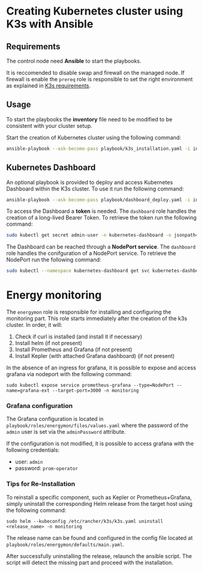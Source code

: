 # Creating Kubernetes cluster using K3s with Ansible

## Requirements
The control node need **Ansible** to start the playbooks. 

It is reccomended to disable swap and firewall on the managed node. If firewall is enable the  ```prereq``` role is responsible to set the right environment as explained in [K3s requirements](https://docs.k3s.io/installation/requirements).
## Usage 
To start the playbooks the **inventory** file need to be modified to be consistent with your cluster setup. 

Start the creation of Kubernetes cluster using the following command:
```bash
ansible-playbook --ask-become-pass playbook/k3s_installation.yaml -i inventory
```

## Kubernetes Dashboard
An optional playbook is provided to deploy and access Kubernetes Dashboard within the K3s cluster. To use it run the following command:
```bash
ansible-playbook --ask-become-pass playbook/dashboard_deploy.yaml -i inventory   ⁠
```

To access the Dashboard a **token** is needed. The ```dashboard``` role handles the creation of a long-lived Bearer Token.
To retrieve the token run the following command:
```bash
sudo kubectl get secret admin-user -n kubernetes-dashboard -o jsonpath={".data.token"} | base64 -d
```

The Dashboard can be reached through a **NodePort service**. The ```dashboard``` role handles the conifguration of a NodePort service.
To retrieve the NodePort run the following command:
```bash
sudo kubectl --namespace kubernetes-dashboard get svc kubernetes-dashboard -o=jsonpath="{.spec.ports[0].nodePort}"
```

# Energy monitoring
The ```energymon``` role is responsible for installing and configuring the monitoring part.
This role starts immediately after the creation of the k3s cluster.
In order, it will:

1. Check if curl is installed (and install it if necessary)
1. Install helm (if not present)
1. Install Prometheus and Grafana (if not present)
1. Install Kepler (with attached Grafana dashboard) (if not present)

In the absence of an ingress for grafana, it is possible to expose and access grafana via nodeport with the following command:

```sudo kubectl expose service prometheus-grafana --type=NodePort --name=grafana-ext --target-port=3000 -n monitoring```

### Grafana configuration

The Grafana configuration is located in ```playbook/roles/energymon/files/values.yaml``` where the password of the ```admin``` user is set via the ```adminPassword``` attribute.

If the configuration is not modified, it is possible to access grafana with the following credentials:

- user: ```admin```
- password: ```prom-operator```

### Tips for Re-Installation

To reinstall a specific component, such as Kepler or Prometheus+Grafana, simply uninstall the corresponding Helm release from the target host using the following command:

```sudo helm --kubeconfig /etc/rancher/k3s/k3s.yaml uninstall <release_name> -n monitoring```

The release name can be found and configured in the config file located at ```playbook/roles/energymon/defaults/main.yaml```.

After successfully uninstalling the release, relaunch the ansible script. The script will detect the missing part and proceed with the installation.